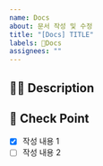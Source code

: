 ```yaml
---
name: Docs
about: 문서 작성 및 수정
title: "[Docs] TITLE"
labels: 📄Docs
assignees: ""
---
```


## 🤷‍♂️ Description

<!-- 작성하고자하는 내용에 대해 작성해 주세요. -->

## 📝 Check Point

<!-- 작성 내용 리스트로 작성해주세요. -->

- [x] 작성 내용 1
- [ ] 작성 내용 2
